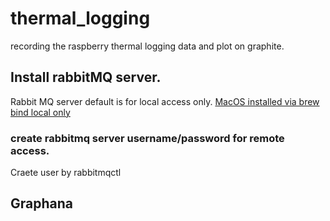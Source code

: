 # thermal_logging
recording the raspberry thermal logging data and plot on graphite.

## Install rabbitMQ server.
Rabbit MQ server default is for local access only.
[MacOS installed via brew bind local only](https://superuser.com/questions/464311/open-port-5672-tcp-for-access-to-rabbitmq-on-mac/516469#516469)


### create rabbitmq server username/password for remote access.
Craete user by rabbitmqctl 

## Graphana 
